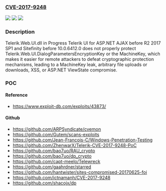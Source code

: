 ### [CVE-2017-9248](https://cve.mitre.org/cgi-bin/cvename.cgi?name=CVE-2017-9248)
![](https://img.shields.io/static/v1?label=Product&message=n%2Fa&color=blue)
![](https://img.shields.io/static/v1?label=Version&message=n%2Fa&color=blue)
![](https://img.shields.io/static/v1?label=Vulnerability&message=n%2Fa&color=brighgreen)

### Description

Telerik.Web.UI.dll in Progress Telerik UI for ASP.NET AJAX before R2 2017 SP1 and Sitefinity before 10.0.6412.0 does not properly protect Telerik.Web.UI.DialogParametersEncryptionKey or the MachineKey, which makes it easier for remote attackers to defeat cryptographic protection mechanisms, leading to a MachineKey leak, arbitrary file uploads or downloads, XSS, or ASP.NET ViewState compromise.

### POC

#### Reference
- https://www.exploit-db.com/exploits/43873/

#### Github
- https://github.com/ARPSyndicate/cvemon
- https://github.com/Gutem/scans-exploits
- https://github.com/Jean-Francois-C/Windows-Penetration-Testing
- https://github.com/ZhenwarX/Telerik-CVE-2017-9248-PoC
- https://github.com/bao7uo/RAU_crypto
- https://github.com/bao7uo/dp_crypto
- https://github.com/capt-meelo/Telewreck
- https://github.com/gaahrdner/starred
- https://github.com/hantwister/sites-compromised-20170625-foi
- https://github.com/ictnamanh/CVE-2017-9248
- https://github.com/shacojx/dp

